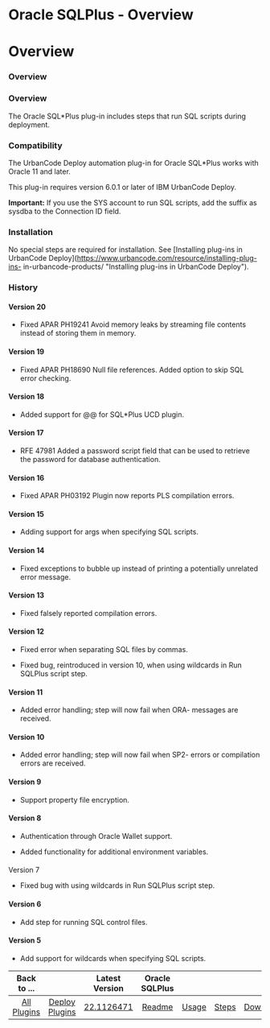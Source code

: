 
Oracle SQLPlus - Overview
=========================

# Overview



### Overview




 


### Overview


The Oracle SQL*Plus plug-in includes steps that run SQL scripts during deployment.



### Compatibility


The UrbanCode Deploy automation plug-in for Oracle SQL*Plus works with Oracle 11 and later.



This plug-in requires version 6.0.1 or later of IBM UrbanCode Deploy.


**Important:** If you use the SYS account to run
 SQL scripts, add the suffix as sysdba to the Connection ID field.


### Installation


No special steps are required 
for installation. See [Installing plug-ins in UrbanCode Deploy](https://www.urbancode.com/resource/installing-plug-ins-
in-urbancode-products/ "Installing plug-ins in UrbanCode Deploy").


### History


####  Version 20


* Fixed APAR 
PH19241 Avoid memory leaks by streaming file contents instead of storing them in memory.


#### Version 19


* Fixed 
APAR PH18690 Null file references. Added option to skip SQL error checking.


#### Version 18


* Added support for @@ 
for SQL*Plus UCD plugin.


#### Version 17


* RFE 47981 Added a password script field that can be used to retrieve the 
password for database authentication.


#### Version 16


* Fixed APAR PH03192 Plugin now reports PLS compilation 
errors.


#### Version 15


* Adding support for args when specifying SQL scripts.


#### Version 14


* Fixed 
exceptions to bubble up instead of printing a potentially unrelated error message.


#### Version 13


- Fixed falsely 
reported compilation errors.

#### Version 12


- Fixed error when separating SQL files by commas.

- Fixed bug, 
reintroduced in version 10, when using wildcards in Run SQLPlus script step.

#### Version 11


- Added error handling; 
step will now fail when ORA- messages are received.

#### Version 10


- Added error handling; step will now fail when 
SP2- errors or compilation errors are received.

#### Version 9


- Support property file encryption.

#### Version 8



- Authentication through Oracle Wallet support.

- Added functionality for additional environment variables.

#### 
Version 7


- Fixed bug with using wildcards in Run SQLPlus script step.

#### Version 6


- Add step for running SQL 
control files.

#### Version 5


- Add support for wildcards when specifying SQL scripts.


|Back to ...||Latest Version|Oracle SQLPlus ||||
| :---: | :---: | :---: | :---: | :---: | :---: | :---: |
|[All Plugins](../../index.md)|[Deploy Plugins](../README.md)|[22.1126471](https://raw.githubusercontent.com/UrbanCode/IBM-UCD-PLUGINS/main/files/SQLPlus/ucd-SQLPlus-22.1126471.zip)|[Readme](README.md)|[Usage](usage.md)|[Steps](steps.md)|[Downloads](downloads.md)|
